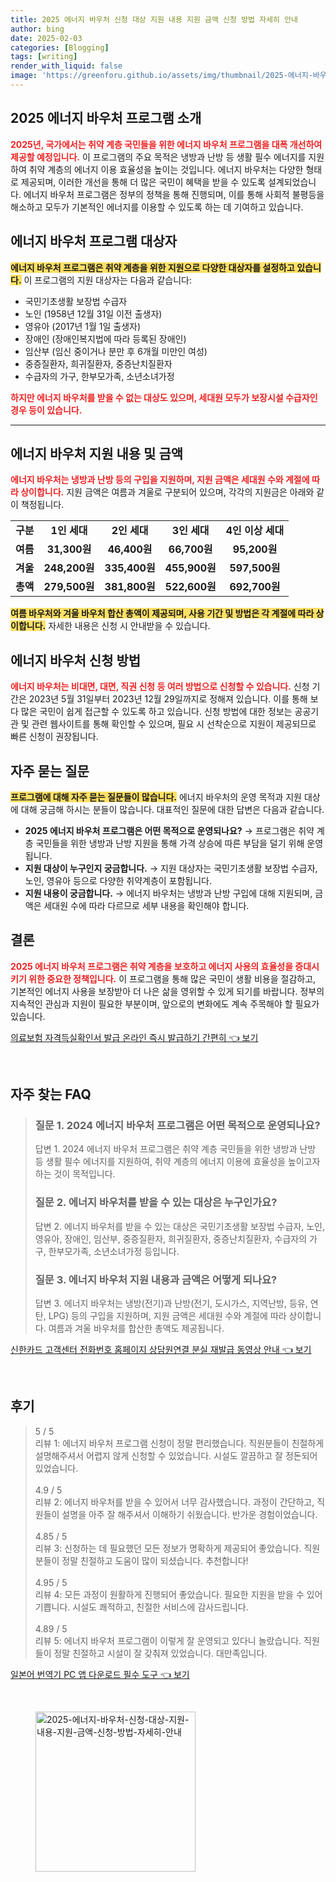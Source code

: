 ```yaml
---
title: 2025 에너지 바우처 신청 대상 지원 내용 지원 금액 신청 방법 자세히 안내
author: bing
date: 2025-02-03
categories: [Blogging]
tags: [writing]
render_with_liquid: false
image: 'https://greenforu.github.io/assets/img/thumbnail/2025-에너지-바우처-신청-대상-지원-내용-지원-금액-신청-방법-자세히-안내.webp'
---
```



<h2 id='에너지-바우처-프로그램-소개'>2025 에너지 바우처 프로그램 소개</h2>

<p><b><span style="color: #ee2323;">2025년, 국가에서는 취약 계층 국민들을 위한 에너지 바우처 프로그램을 대폭 개선하여 제공할 예정입니다.</span></b> 이 프로그램의 주요 목적은 냉방과 난방 등 생활 필수 에너지를 지원하여 취약 계층의 에너지 이용 효율성을 높이는 것입니다. 에너지 바우처는 다양한 형태로 제공되며, 이러한 개선을 통해 더 많은 국민이 혜택을 받을 수 있도록 설계되었습니다. 에너지 바우처 프로그램은 정부의 정책을 통해 진행되며, 이를 통해 사회적 불평등을 해소하고 모두가 기본적인 에너지를 이용할 수 있도록 하는 데 기여하고 있습니다.</p>

<h2 id='대상자-안내'>에너지 바우처 프로그램 대상자</h2>

<p><b><span style="background-color: #ffe066;">에너지 바우처 프로그램은 취약 계층을 위한 지원으로 다양한 대상자를 설정하고 있습니다.</span></b> 이 프로그램의 지원 대상자는 다음과 같습니다:</p>

<ul>
    <li>국민기초생활 보장법 수급자</li>
    <li>노인 (1958년 12월 31일 이전 출생자)</li>
    <li>영유아 (2017년 1월 1일 출생자)</li>
    <li>장애인 (장애인복지법에 따라 등록된 장애인)</li>
    <li>임산부 (임신 중이거나 분만 후 6개월 미만인 여성)</li>
    <li>중증질환자, 희귀질환자, 중증난치질환자</li>
    <li>수급자의 가구, 한부모가족, 소년소녀가정</li>
</ul>

<p><b><span style="color: #ee2323;">하지만 에너지 바우처를 받을 수 없는 대상도 있으며, 세대원 모두가 보장시설 수급자인 경우 등이 있습니다.</span></b></p>

<hr />

<h2 id='에너지-바우처-지원-내용'>에너지 바우처 지원 내용 및 금액</h2>

<p><b><span style="color: #ee2323;">에너지 바우처는 냉방과 난방 등의 구입을 지원하며, 지원 금액은 세대원 수와 계절에 따라 상이합니다.</span></b> 지원 금액은 여름과 겨울로 구분되어 있으며, 각각의 지원금은 아래와 같이 책정됩니다.</p>

<table>
    <tr>
        <td style="text-align: center; height: 17px;"><b>구분</b></td>
        <td style="text-align: center; height: 17px;"><b>1인 세대</b></td>
        <td style="text-align: center; height: 17px;"><b>2인 세대</b></td>
        <td style="text-align: center; height: 17px;"><b>3인 세대</b></td>
        <td style="text-align: center; height: 17px;"><b>4인 이상 세대</b></td>
    </tr>
    <tr>
        <td style="text-align: center; height: 17px;"><b>여름</b></td>
        <td style="text-align: center; height: 17px;"><b>31,300원</b></td>
        <td style="text-align: center; height: 17px;"><b>46,400원</b></td>
        <td style="text-align: center; height: 17px;"><b>66,700원</b></td>
        <td style="text-align: center; height: 17px;"><b>95,200원</b></td>
    </tr>
    <tr>
        <td style="text-align: center; height: 17px;"><b>겨울</b></td>
        <td style="text-align: center; height: 17px;"><b>248,200원</b></td>
        <td style="text-align: center; height: 17px;"><b>335,400원</b></td>
        <td style="text-align: center; height: 17px;"><b>455,900원</b></td>
        <td style="text-align: center; height: 17px;"><b>597,500원</b></td>
    </tr>
    <tr>
        <td style="text-align: center; height: 17px;"><b>총액</b></td>
        <td style="text-align: center; height: 17px;"><b>279,500원</b></td>
        <td style="text-align: center; height: 17px;"><b>381,800원</b></td>
        <td style="text-align: center; height: 17px;"><b>522,600원</b></td>
        <td style="text-align: center; height: 17px;"><b>692,700원</b></td>
    </tr>
</table>

<p><b><span style="background-color: #ffe066;">여름 바우처와 겨울 바우처 합산 총액이 제공되며, 사용 기간 및 방법은 각 계절에 따라 상이합니다.</span></b> 자세한 내용은 신청 시 안내받을 수 있습니다.</p>

<h2 id='신청-방법'>에너지 바우처 신청 방법</h2>

<p><b><span style="color: #ee2323;">에너지 바우처는 비대면, 대면, 직권 신청 등 여러 방법으로 신청할 수 있습니다.</span></b> 신청 기간은 2023년 5월 31일부터 2023년 12월 29일까지로 정해져 있습니다. 이를 통해 보다 많은 국민이 쉽게 접근할 수 있도록 하고 있습니다. 신청 방법에 대한 정보는 공공기관 및 관련 웹사이트를 통해 확인할 수 있으며, 필요 시 선착순으로 지원이 제공되므로 빠른 신청이 권장됩니다.</p>

<h2 id='자주-묻는-질문'>자주 묻는 질문</h2>

<p><b><span style="background-color: #ffe066;">프로그램에 대해 자주 묻는 질문들이 많습니다.</span></b> 에너지 바우처의 운영 목적과 지원 대상에 대해 궁금해 하시는 분들이 많습니다. 대표적인 질문에 대한 답변은 다음과 같습니다.</p>

<ul>
    <li><b>2025 에너지 바우처 프로그램은 어떤 목적으로 운영되나요?</b> → 프로그램은 취약 계층 국민들을 위한 냉방과 난방 지원을 통해 가격 상승에 따른 부담을 덜기 위해 운영됩니다.</li>
    <li><b>지원 대상이 누구인지 궁금합니다.</b> → 지원 대상자는 국민기초생활 보장법 수급자, 노인, 영유아 등으로 다양한 취약계층이 포함됩니다.</li>
    <li><b>지원 내용이 궁금합니다.</b> → 에너지 바우처는 냉방과 난방 구입에 대해 지원되며, 금액은 세대원 수에 따라 다르므로 세부 내용을 확인해야 합니다.</li>
</ul>

<h2 id='결론'>결론</h2>

<p><b><span style="color: #ee2323;">2025 에너지 바우처 프로그램은 취약 계층을 보호하고 에너지 사용의 효율성을 증대시키기 위한 중요한 정책입니다.</span></b> 이 프로그램을 통해 많은 국민이 생활 비용을 절감하고, 기본적인 에너지 사용을 보장받아 더 나은 삶을 영위할 수 있게 되기를 바랍니다. 정부의 지속적인 관심과 지원이 필요한 부분이며, 앞으로의 변화에도 계속 주목해야 할 필요가 있습니다.</p>


<p><a class="click-button" title="의료보험 자격득실확인서 발급 온라인 즉시 발급하기 간편히" href="https://greenforu.github.io/posts/%EC%9D%98%EB%A3%8C%EB%B3%B4%ED%97%98-%EC%9E%90%EA%B2%A9%EB%93%9D%EC%8B%A4%ED%99%95%EC%9D%B8%EC%84%9C-%EB%B0%9C%EA%B8%89-%EC%98%A8%EB%9D%BC%EC%9D%B8-%EC%A6%89%EC%8B%9C-%EB%B0%9C%EA%B8%89%ED%95%98%EA%B8%B0-%EA%B0%84%ED%8E%B8%ED%9E%88/" rel="dofollow">의료보험 자격득실확인서 발급 온라인 즉시 발급하기 간편히 👈 보기</a></p><br>
<h2 id='자주_찾는_FAQ'>자주 찾는 FAQ</h2>
<div itemscope="" itemtype="https://schema.org/FAQPage"> 
<blockquote> 
<div itemscope="" itemprop="mainEntity" itemtype="https://schema.org/Question"> 
<h3 itemprop="name">질문 1. 2024 에너지 바우처 프로그램은 어떤 목적으로 운영되나요?</h3> 
<div itemscope="" itemprop="acceptedAnswer" itemtype="https://schema.org/Answer"> 
<span itemprop="text"> 
<p>답변 1. 2024 에너지 바우처 프로그램은 취약 계층 국민들을 위한 냉방과 난방 등 생활 필수 에너지를 지원하여, 취약 계층의 에너지 이용에 효율성을 높이고자 하는 것이 목적입니다.</p> 
</span> 
</div> 
</div> 
<div itemscope="" itemprop="mainEntity" itemtype="https://schema.org/Question"> 
<h3 itemprop="name">질문 2. 에너지 바우처를 받을 수 있는 대상은 누구인가요?</h3> 
<div itemscope="" itemprop="acceptedAnswer" itemtype="https://schema.org/Answer"> 
<span itemprop="text"> 
<p>답변 2. 에너지 바우처를 받을 수 있는 대상은 국민기초생활 보장법 수급자, 노인, 영유아, 장애인, 임산부, 중증질환자, 희귀질환자, 중증난치질환자, 수급자의 가구, 한부모가족, 소년소녀가정 등입니다.</p> 
</span> 
</div> 
</div> 
<div itemscope="" itemprop="mainEntity" itemtype="https://schema.org/Question"> 
<h3 itemprop="name">질문 3. 에너지 바우처 지원 내용과 금액은 어떻게 되나요?</h3> 
<div itemscope="" itemprop="acceptedAnswer" itemtype="https://schema.org/Answer"> 
<span itemprop="text"> 
<p>답변 3. 에너지 바우처는 냉방(전기)과 난방(전기, 도시가스, 지역난방, 등유, 연탄, LPG) 등의 구입을 지원하며, 지원 금액은 세대원 수와 계절에 따라 상이합니다. 여름과 겨울 바우처를 합산한 총액도 제공됩니다.</p> 
</span> 
</div> 
</div> 
</blockquote> 
</div>
<p><a class="click-button" title="신한카드 고객센터 전화번호 홈페이지 상담원연결 분실 재발급 동영상 안내" href="https://greenforu.github.io/posts/%EC%8B%A0%ED%95%9C%EC%B9%B4%EB%93%9C-%EA%B3%A0%EA%B0%9D%EC%84%BC%ED%84%B0-%EC%A0%84%ED%99%94%EB%B2%88%ED%98%B8-%ED%99%88%ED%8E%98%EC%9D%B4%EC%A7%80-%EC%83%81%EB%8B%B4%EC%9B%90%EC%97%B0%EA%B2%B0-%EB%B6%84%EC%8B%A4-%EC%9E%AC%EB%B0%9C%EA%B8%89-%EB%8F%99%EC%98%81%EC%83%81-%EC%95%88%EB%82%B4/" rel="dofollow">신한카드 고객센터 전화번호 홈페이지 상담원연결 분실 재발급 동영상 안내 👈 보기</a></p><br>
<h2 id='후기'>후기</h2>
<div itemscope itemtype="https://schema.org/Product">
  <blockquote>
  <div itemprop="review" itemscope itemtype="https://schema.org/Review">
      <div itemprop="reviewRating" itemscope itemtype="https://schema.org/Rating"> <span itemprop="ratingValue">5</span> / <span itemprop="bestRating">5</span> </div>
      <span itemprop="reviewBody">리뷰 1: 에너지 바우처 프로그램 신청이 정말 편리했습니다. 직원분들이 친절하게 설명해주셔서 어렵지 않게 신청할 수 있었습니다. 시설도 깔끔하고 잘 정돈되어 있었습니다.</span>
  </div>
  <br>
  <div itemprop="review" itemscope itemtype="https://schema.org/Review">
      <div itemprop="reviewRating" itemscope itemtype="https://schema.org/Rating"> <span itemprop="ratingValue">4.9</span> / <span itemprop="bestRating">5</span> </div>
      <span itemprop="reviewBody">리뷰 2: 에너지 바우처를 받을 수 있어서 너무 감사했습니다. 과정이 간단하고, 직원들이 설명을 아주 잘 해주셔서 이해하기 쉬웠습니다. 반가운 경험이었습니다.</span>
  </div>
  <br>
  <div itemprop="review" itemscope itemtype="https://schema.org/Review">
      <div itemprop="reviewRating" itemscope itemtype="https://schema.org/Rating"> <span itemprop="ratingValue">4.85</span> / <span itemprop="bestRating">5</span> </div>
      <span itemprop="reviewBody">리뷰 3: 신청하는 데 필요했던 모든 정보가 명확하게 제공되어 좋았습니다. 직원분들이 정말 친절하고 도움이 많이 되셨습니다. 추천합니다!</span>
  </div>
  <br>
  <div itemprop="review" itemscope itemtype="https://schema.org/Review">
      <div itemprop="reviewRating" itemscope itemtype="https://schema.org/Rating"> <span itemprop="ratingValue">4.95</span> / <span itemprop="bestRating">5</span> </div>
      <span itemprop="reviewBody">리뷰 4: 모든 과정이 원활하게 진행되어 좋았습니다. 필요한 지원을 받을 수 있어 기쁩니다. 시설도 쾌적하고, 친절한 서비스에 감사드립니다.</span>
  </div>
  <br>
  <div itemprop="review" itemscope itemtype="https://schema.org/Review">
      <div itemprop="reviewRating" itemscope itemtype="https://schema.org/Rating"> <span itemprop="ratingValue">4.89</span> / <span itemprop="bestRating">5</span> </div>
      <span itemprop="reviewBody">리뷰 5: 에너지 바우처 프로그램이 이렇게 잘 운영되고 있다니 놀랐습니다. 직원들이 정말 친절하고 시설이 잘 갖춰져 있었습니다. 대만족입니다.</span>
  </div>
  </blockquote>
</div>
<p><a class="click-button" title="일본어 번역기 PC 앱 다운로드 필수 도구" href="https://greenforu.github.io/posts/%EC%9D%BC%EB%B3%B8%EC%96%B4-%EB%B2%88%EC%97%AD%EA%B8%B0-PC-%EC%95%B1-%EB%8B%A4%EC%9A%B4%EB%A1%9C%EB%93%9C-%ED%95%84%EC%88%98-%EB%8F%84%EA%B5%AC/" rel="dofollow">일본어 번역기 PC 앱 다운로드 필수 도구 👈 보기</a></p><br>
<figure class="image"><img src="https://greenforu.github.io/assets/img/thumbnail/2025-에너지-바우처-신청-대상-지원-내용-지원-금액-신청-방법-자세히-안내.webp" alt="2025-에너지-바우처-신청-대상-지원-내용-지원-금액-신청-방법-자세히-안내" width="256" height="256"></figure>
